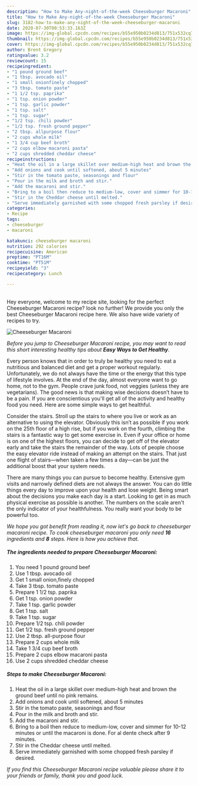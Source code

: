 ```yaml
---
description: "How to Make Any-night-of-the-week Cheeseburger Macaroni"
title: "How to Make Any-night-of-the-week Cheeseburger Macaroni"
slug: 3182-how-to-make-any-night-of-the-week-cheeseburger-macaroni
date: 2020-07-30T00:53:33.163Z
image: https://img-global.cpcdn.com/recipes/b55e950b0234d813/751x532cq70/cheeseburger-macaroni-recipe-main-photo.jpg
thumbnail: https://img-global.cpcdn.com/recipes/b55e950b0234d813/751x532cq70/cheeseburger-macaroni-recipe-main-photo.jpg
cover: https://img-global.cpcdn.com/recipes/b55e950b0234d813/751x532cq70/cheeseburger-macaroni-recipe-main-photo.jpg
author: Brent Gregory
ratingvalue: 3.2
reviewcount: 15
recipeingredient:
- "1 pound ground beef"
- "1 tbsp. avocado oil"
- "1 small onionfinely chopped"
- "3 tbsp. tomato paste"
- "1 1/2 tsp. paprika"
- "1 tsp. onion powder"
- "1 tsp. garlic powder"
- "1 tsp. salt"
- "1 tsp. sugar"
- "1/2 tsp. chili powder"
- "1/2 tsp. fresh ground pepper"
- "2 tbsp. allpurpose flour"
- "2 cups whole milk"
- "1 3/4 cup beef broth"
- "2 cups elbow macaroni pasta"
- "2 cups shredded cheddar cheese"
recipeinstructions:
- "Heat the oil in a large skillet over medium-high heat and brown the ground beef until no pink remains."
- "Add onions and cook until softened, about 5 minutes"
- "Stir in the tomato paste, seasonings and flour"
- "Pour in the milk and broth and stir."
- "Add the macaroni and stir."
- "Bring to a boil then reduce to medium-low, cover and simmer for 10-12 minutes or until the macaroni is done. For al dente check after 9 minutes."
- "Stir in the Cheddar cheese until melted."
- "Serve immediately garnished with some chopped fresh parsley if desired."
categories:
- Recipe
tags:
- cheeseburger
- macaroni

katakunci: cheeseburger macaroni 
nutrition: 292 calories
recipecuisine: American
preptime: "PT16M"
cooktime: "PT51M"
recipeyield: "3"
recipecategory: Lunch

---
```

<br>
Hey everyone, welcome to my recipe site, looking for the perfect Cheeseburger Macaroni recipe? look no further! We provide you only the best Cheeseburger Macaroni recipe here. We also have wide variety of recipes to try.
<br>


![Cheeseburger Macaroni](https://img-global.cpcdn.com/recipes/b55e950b0234d813/751x532cq70/cheeseburger-macaroni-recipe-main-photo.jpg)

<i>Before you jump to Cheeseburger Macaroni recipe, you may want to read this short interesting healthy tips about <strong>Easy Ways to Get Healthy</strong>.</i>

Every person knows that in order to truly be healthy you need to eat a nutritious and balanced diet and get a proper workout regularly. Unfortunately, we do not always have the time or the energy that this type of lifestyle involves. At the end of the day, almost everyone want to go home, not to the gym. People crave junk food, not veggies (unless they are vegetarians). The good news is that making wise decisions doesn’t have to be a pain. If you are conscientious you'll get all of the activity and healthy food you need. Here are some simple ways to get healthful.

Consider the stairs. Stroll up the stairs to where you live or work as an alternative to using the elevator. Obviously this isn’t as possible if you work on the 25th floor of a high rise, but if you work on the fourth, climbing the stairs is a fantastic way to get some exercise in. Even if your office or home is on one of the highest floors, you can decide to get off of the elevator early and take the stairs the remainder of the way. Lots of people choose the easy elevator ride instead of making an attempt on the stairs. That just one flight of stairs—when taken a few times a day—can be just the additional boost that your system needs. 

There are many things you can pursue to become healthy. Extensive gym visits and narrowly defined diets are not always the answer. You can do little things every day to improve upon your health and lose weight. Being smart about the decisions you make each day is a start. Looking to get in as much physical exercise as possible is another. The numbers on the scale aren't the only indicator of your healthfulness. You really want your body to be powerful too. 


<i>We hope you got benefit from reading it, now let's go back to cheeseburger macaroni recipe. To cook cheeseburger macaroni you only need <strong>16</strong> ingredients and <strong>8</strong> steps. Here is how you achieve that.
</i>

##### The ingredients needed to prepare Cheeseburger Macaroni:

1. You need 1 pound ground beef
1. Use 1 tbsp. avocado oil
1. Get 1 small onion,finely chopped
1. Take 3 tbsp. tomato paste
1. Prepare 1 1/2 tsp. paprika
1. Get 1 tsp. onion powder
1. Take 1 tsp. garlic powder
1. Get 1 tsp. salt
1. Take 1 tsp. sugar
1. Prepare 1/2 tsp. chili powder
1. Get 1/2 tsp. fresh ground pepper
1. Use 2 tbsp. all-purpose flour
1. Prepare 2 cups whole milk
1. Take 1 3/4 cup beef broth
1. Prepare 2 cups elbow macaroni pasta
1. Use 2 cups shredded cheddar cheese


##### Steps to make Cheeseburger Macaroni:

1. Heat the oil in a large skillet over medium-high heat and brown the ground beef until no pink remains.
1. Add onions and cook until softened, about 5 minutes
1. Stir in the tomato paste, seasonings and flour
1. Pour in the milk and broth and stir.
1. Add the macaroni and stir.
1. Bring to a boil then reduce to medium-low, cover and simmer for 10-12 minutes or until the macaroni is done. For al dente check after 9 minutes.
1. Stir in the Cheddar cheese until melted.
1. Serve immediately garnished with some chopped fresh parsley if desired.


<i>If you find this Cheeseburger Macaroni recipe valuable please share it to your friends or family, thank you and good luck.</i>

